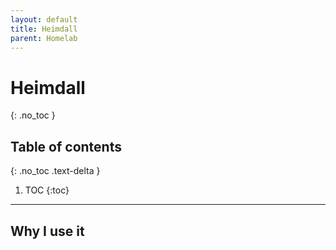 ```yaml
---
layout: default
title: Heimdall
parent: Homelab
---
```


# Heimdall
{: .no_toc }

## Table of contents
{: .no_toc .text-delta }

1. TOC
{:toc}

---

## Why I use it